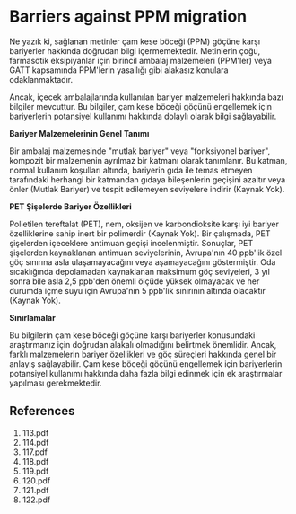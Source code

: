 # Barriers against PPM migration

Ne yazık ki, sağlanan metinler çam kese böceği (PPM) göçüne karşı bariyerler hakkında doğrudan bilgi içermemektedir. Metinlerin çoğu, farmasötik eksipiyanlar için birincil ambalaj malzemeleri (PPM'ler) veya GATT kapsamında PPM'lerin yasallığı gibi alakasız konulara odaklanmaktadır.

Ancak, içecek ambalajlarında kullanılan bariyer malzemeleri hakkında bazı bilgiler mevcuttur. Bu bilgiler, çam kese böceği göçünü engellemek için bariyerlerin potansiyel kullanımı hakkında dolaylı olarak bilgi sağlayabilir.

**Bariyer Malzemelerinin Genel Tanımı**

Bir ambalaj malzemesinde "mutlak bariyer" veya "fonksiyonel bariyer", kompozit bir malzemenin ayrılmaz bir katmanı olarak tanımlanır. Bu katman, normal kullanım koşulları altında, bariyerin gıda ile temas etmeyen tarafındaki herhangi bir katmandan gıdaya bileşenlerin geçişini azaltır veya önler (Mutlak Bariyer) ve tespit edilemeyen seviyelere indirir (Kaynak Yok).

**PET Şişelerde Bariyer Özellikleri**

Polietilen tereftalat (PET), nem, oksijen ve karbondioksite karşı iyi bariyer özelliklerine sahip inert bir polimerdir (Kaynak Yok). Bir çalışmada, PET şişelerden içeceklere antimuan geçişi incelenmiştir. Sonuçlar, PET şişelerden kaynaklanan antimuan seviyelerinin, Avrupa'nın 40 ppb'lik özel göç sınırına asla ulaşamayacağını veya aşamayacağını göstermiştir. Oda sıcaklığında depolamadan kaynaklanan maksimum göç seviyeleri, 3 yıl sonra bile asla 2,5 ppb'den önemli ölçüde yüksek olmayacak ve her durumda içme suyu için Avrupa'nın 5 ppb'lik sınırının altında olacaktır (Kaynak Yok).

**Sınırlamalar**

Bu bilgilerin çam kese böceği göçüne karşı bariyerler konusundaki araştırmanız için doğrudan alakalı olmadığını belirtmek önemlidir. Ancak, farklı malzemelerin bariyer özellikleri ve göç süreçleri hakkında genel bir anlayış sağlayabilir. Çam kese böceği göçünü engellemek için bariyerlerin potansiyel kullanımı hakkında daha fazla bilgi edinmek için ek araştırmalar yapılması gerekmektedir.


## References

1. 113.pdf
2. 114.pdf
3. 117.pdf
4. 118.pdf
5. 119.pdf
6. 120.pdf
7. 121.pdf
8. 122.pdf
